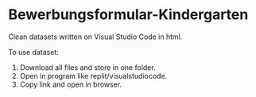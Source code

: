 # Bewerbungsformular-Kindergarten

Clean datasets written on Visual Studio Code in html.

To use dataset:
1. Download all files and store in one folder.
2. Open in program like replit/visualstudiocode.
3. Copy link and open in browser.
